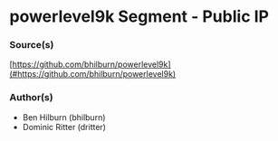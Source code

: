 # powerlevel9k Segment - Public IP


### Source(s)

[https://github.com/bhilburn/powerlevel9k](#https://github.com/bhilburn/powerlevel9k)


### Author(s)

- Ben Hilburn (bhilburn)
- Dominic Ritter (dritter)


